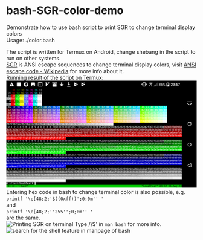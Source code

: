 # bash-SGR-color-demo
Demonstrate how to use bash script to print SGR to change terminal display colors  
Usage: ./color.bash  

The script is written for Termux on Android, change shebang in the script to run on other systems.  
[SGR](https://en.wikipedia.org/wiki/ANSI_escape_code#SGR_(Select_Graphic_Rendition)_parameters) is ANSI escape sequences to change terminal display colors, visit
[ANSI escape code - Wikipedia](https://en.wikipedia.org/wiki/ANSI_escape_code#Colors) for more info about it.  
Running result of the script on Termux:![Running result of the script on Termux](Screenshots/outputOnTermux.png)  
Entering hex code in bash to change terminal color is also possible, e.g.  
```printf '\e[48;2;'$((0xff))';0;0m'' '```  
and  
```printf '\e[48;2;''255'';0;0m'' '```  
are the same.  
![Printing SGR on terminal](Screenshots/hexBash.png)
Type /\\$' in ```man bash``` for more info.
![search for the shell feature in manpage of bash](Screenshots/searchInManBash.png)
